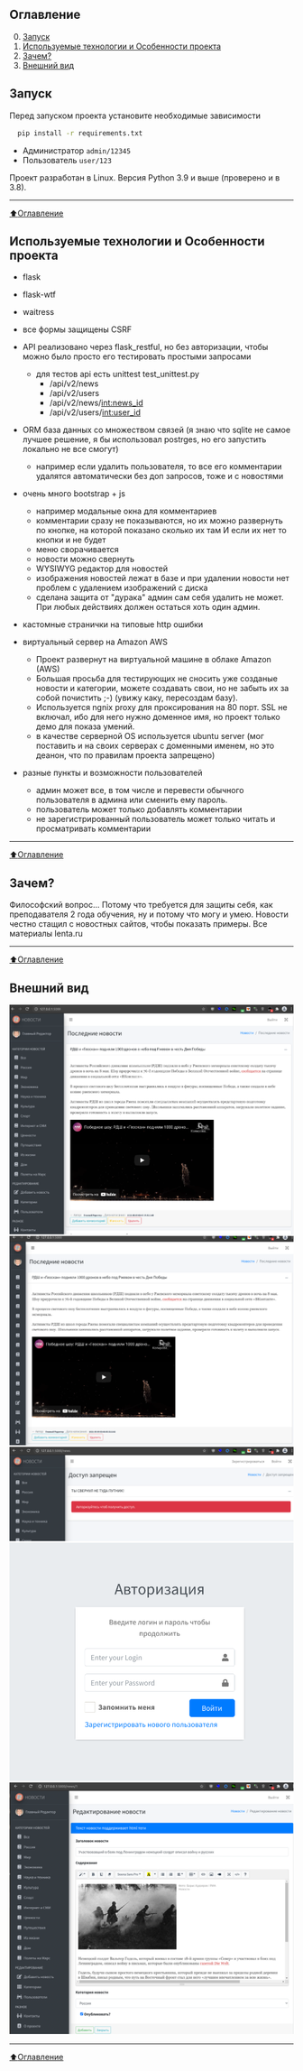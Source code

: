 ## Оглавление
0. [Запуск](#Запуск)
1. [Используемые технологии и Особенности проекта](#Используемые-технологии-и-Особенности-проекта)
2. [Зачем?](#Зачем?)
3. [Внешний вид](#Внешний-вид)


## Запуск
Перед запуском проекта установите необходимые зависимости 
```bash
  pip install -r requirements.txt
```

* Администратор `admin/12345`
* Пользователь `user/123`

Проект разработан в Linux. Версия Python 3.9 и выше (проверено и в 3.8).
____
[:arrow_up:Оглавление](#Оглавление)


## Используемые технологии и Особенности проекта
* flask
* flask-wtf
* waitress
* все формы защищены CSRF
* API реализовано через flask_restful, но без авторизации, чтобы можно было просто его тестировать простыми запросами
    * для тестов api есть unittest test_unittest.py
        * /api/v2/news
        * /api/v2/users
        * /api/v2/news/<int:news_id>
        * /api/v2/users/<int:user_id>
  
* ORM база данных со множеством связей (я знаю что sqlite не самое лучшее решение, я бы использовал postrges, но его запустить локально не все смогут)
    * например если удалить пользователя, то все его комментарии удалятся автоматически без доп запросов, тоже и с новостями
    
* очень много bootstrap + js
    * например модальные окна для комментариев
    * комментарии сразу не показываются, но их можно развернуть по кнопке, на которой показано сколько их там И если их нет то кнопки и не будет
    * меню сворачивается 
    * новости можно свернуть
    * WYSIWYG редактор для новостей
    * изображения новостей лежат в базе и при удалении новости нет проблем с удалением изображений с диска
    * сделана защита от "дурака" админ сам себя удалить не может. При любых действиях должен остаться хоть один админ.
        
* кастомные странички на типовые http ошибки 
* виртуальный сервер на Amazon AWS
    * Проект развернут на виртуальной машине в облаке Amazon (AWS)
    * Большая просьба для тестирующих не сносить уже созданые новости и категории, можете создавать свои, но не забыть их за собой почистить ;-)
(увижу каку, пересоздам базу).
    * Используется ngnix proxy для проксирования на 80 порт. SSL не включал, ибо для него нужно доменное имя, но проект только демо для показа умений.
    * в качестве серверной OS используется ubuntu server (мог поставить и на своих серверах с доменными именем, но это деанон, что по правилам проекта запрещено)
    
* разные пункты и возможности пользователей
    * админ может все, в том числе и перевести обычного пользователя в админа или сменить ему пароль.
    * пользователь может только добавлять комментарии
    * не зарегистрированный пользователь может только читать и просматривать комментарии

____
[:arrow_up:Оглавление](#Оглавление)


## Зачем?
Философский вопрос... Потому что требуется для защиты себя, как преподавателя 2 года обучения, ну и потому что могу и умею.
Новости честно стащил с новостных сайтов, чтобы показать примеры. Все материалы lenta.ru 
____
[:arrow_up:Оглавление](#Оглавление)


## Внешний вид
![Alt-текст](static/img/main01.png "Внешний вид")
![Alt-текст](static/img/main02.png "Внешний вид")
![Alt-текст](static/img/main03.png "Внешний вид")
![Alt-текст](static/img/main04.png "Внешний вид")
![Alt-текст](static/img/main05.png "Внешний вид")

____
[:arrow_up:Оглавление](#Оглавление)
